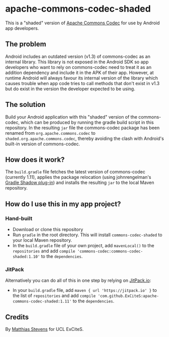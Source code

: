 # apache-commons-codec-shaded
This is a "shaded" version of [Apache Commons Codec](https://commons.apache.org/codec) for use by Android app developers.

## The problem
Android includes an outdated version (v1.3) of commons-codec as an internal library. This library is not exposed in the Android SDK so app developers who want to rely on commons-codec need to treat it as an addition dependency and include it in the APK of their app. However, at runtime Android will always favour its internal version of the library which causes trouble when app code tries to call methods that don't exist in v1.3 but do exist in the version the developer expected to be using.

## The solution
Build your Android application with this "shaded" version of the commons-codec, which can be produced by running the gradle build script in this repository. In the resulting `jar` file the commons-codec package has been renamed from `org.apache.commons.codec` to `shaded.org.apache.commons.codec`, thereby avoiding the clash with Android's built-in version of commons-codec.

## How does it work?
The `build.gradle` file fetches the latest version of commons-codec (currently 1.11), applies the package relocation (using johnrengelman's [Gradle Shadow plug-in](https://github.com/johnrengelman/shadow)) and installs the resulting `jar` to the local Maven repository.

## How do I use this in my app project?
### Hand-built
 - Download or clone this repository
 - Run `gradle` in the root directory. This will install `commons-codec-shaded` to your local Maven repository.
 - In the `build.gradle` file of your own project, add `mavenLocal()` to the `repositories` and add `compile 'commons-codec:commons-codec-shaded:1.10'` to the `dependencies`.

### JitPack
Alternatively you can do all of this in one step by relying on [JitPack.io](https://jitpack.io):
 - In your `build.gradle` file, add `maven { url 'https://jitpack.io' }` to the list of `repositories` and add `compile 'com.github.ExCiteS:apache-commons-codec-shaded:1.11'` to the `dependencies`.


## Credits
By [Matthias Stevens](https://github.com/mstevens83) for UCL ExCiteS.
